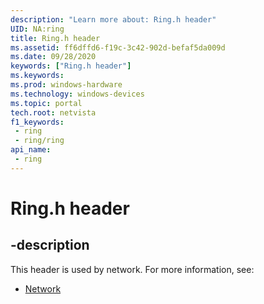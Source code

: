 ```yaml
---
description: "Learn more about: Ring.h header"
UID: NA:ring
title: Ring.h header
ms.assetid: ff6dffd6-f19c-3c42-902d-befaf5da009d
ms.date: 09/28/2020
keywords: ["Ring.h header"]
ms.keywords: 
ms.prod: windows-hardware
ms.technology: windows-devices
ms.topic: portal
tech.root: netvista
f1_keywords:
 - ring
 - ring/ring
api_name:
 - ring
---
```


# Ring.h header


## -description

This header is used by network. For more information, see:

- [Network](../_netvista/index.md)


